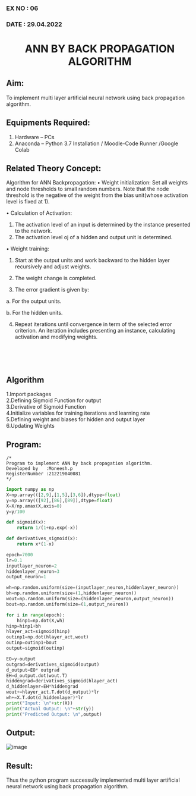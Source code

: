 ### EX NO : 06
### DATE  : 29.04.2022
# <p align="center"> ANN BY BACK PROPAGATION ALGORITHM </p>
## Aim:
   To implement multi layer artificial neural network using back propagation algorithm.
## Equipments Required:
1. Hardware – PCs
2. Anaconda – Python 3.7 Installation / Moodle-Code Runner /Google Colab

## Related Theory Concept:
Algorithm for ANN Backpropagation: 
• Weight initialization: 
        Set all weights and node thresholds to small random numbers. Note that the node threshold is the negative of the weight from the bias unit(whose activation level is fixed at 1). 
 
• Calculation of Activation: 
</br>
1.	The activation level of an input is determined by the instance presented to the network. 
2.	The activation level oj of a hidden and output unit is determined. 

• Weight training:

1.	Start at the output units and work backward to the hidden layer recursively and adjust weights. 

2.	The weight change is completed. 

3.	The error gradient is given by: 

a.	For the output units. 

b.	For the hidden units.

4.	Repeat iterations until convergence in term of the selected error criterion. An iteration includes presenting an instance, calculating activation and modifying weights. 

</br>
</br>
</br> 

## Algorithm
1.Import packages
</br>
2.Defining Sigmoid Function for output
</br>
3.Derivative of Sigmoid Function
</br>
4.Initialize variables for training iterations and learning rate
</br>
5.Defining weight and biases for hidden and output layer
</br>
6.Updating Weights

## Program:
```
/*
Program to implement ANN by back propagation algorithm.
Developed by   :Moneesh.p
RegisterNumber :212219040081
*/
```
```python
import numpy as np
X=np.array(([2,9],[1,5],[3,6]),dtype=float)
y=np.array(([92],[86],[89]),dtype=float)
X=X/np.amax(X,axis=0)
y=y/100

def sigmoid(x):
    return 1/(1+np.exp(-x))

def derivatives_sigmoid(x):
    return x*(1-x)

epoch=7000
lr=0.1
inputlayer_neuron=2
hiddenlayer_neuron=3
output_neuron=1

wh=np.random.uniform(size=(inputlayer_neuron,hiddenlayer_neuron))
bh=np.random.uniform(size=(1,hiddenlayer_neuron))
wout=np.random.uniform(size=(hiddenlayer_neuron,output_neuron))
bout=np.random.uniform(size=(1,output_neuron))

for i in range(epoch):
    hinp1=np.dot(X,wh)
hinp=hinp1+bh
hlayer_act=sigmoid(hinp)
outinp1=np.dot(hlayer_act,wout)
outinp=outinp1+bout
output=sigmoid(outinp)

EO=y-output
outgrad=derivatives_sigmoid(output)
d_output=EO* outgrad
EH=d_output.dot(wout.T)
hiddengrad=derivatives_sigmoid(hlayer_act)
d_hiddenlayer=EH*hiddengrad
wout+=hlayer_act.T.dot(d_output)*lr
wh+=X.T.dot(d_hiddenlayer)*lr
print("Input: \n"+str(X))
print("Actual Output: \n"+str(y))
print("Predicted Output: \n",output)
```

## Output:
![image](https://user-images.githubusercontent.com/75235293/169482242-884d3f02-5874-4606-9f99-84c5611adbb0.png)



## Result:
Thus the python program successully implemented multi layer artificial neural network using back propagation algorithm.
